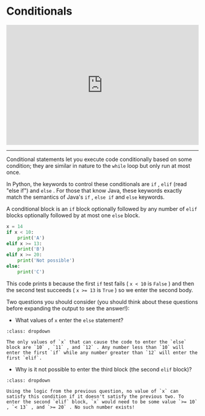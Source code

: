 # Conditionals


<div style="position: relative; padding-bottom: 62.5%; height: 0;">
    <iframe src="https://www.loom.com/embed/c1af397581d1469c90f707a968c58022?sharedAppSource=personal_library" frameborder="0" webkitallowfullscreen mozallowfullscreen allowfullscreen style="position: absolute; top: 0; left: 0; width: 100%; height: 100%;"></iframe>
</div>

---

Conditional statements let you execute code conditionally based on some condition; they are similar in nature to the `while` loop but only run at most once.  

In Python, the keywords to control these conditionals are `if` , `elif` (read "else if") and `else` . For those that know Java, these keywords exactly match the semantics of Java's `if` , `else if` and `else` keywords.  

A conditional block is an `if` block optionally followed by any number of `elif` blocks optionally followed by at most one `else` block.  

```python
x = 14
if x < 10:
    print('A')
elif x >= 13:
    print('B')
elif x >= 20:
    print('Not possible')
else:
    print('C')
```

This code prints `B` because the first `if` test fails ( `x < 10` is `False` ) and then the second test succeeds ( `x >= 13` is `True` ) so we enter the second body.  

Two questions you should consider (you should think about these questions before expanding the output to see the answer!):

-  What values of `x` enter the `else` statement?
```{admonition} Output
:class: dropdown

The only values of `x` that can cause the code to enter the `else` block are `10` , `11` , and `12` . Any number less than `10` will enter the first `if` while any number greater than `12` will enter the first `elif`.

```

-  Why is it not possible to enter the third block (the second `elif` block)?  

```{admonition} Output
:class: dropdown

Using the logic from the previous question, no value of `x` can satisfy this condition if it doesn't satisfy the previous two. To enter the second `elif` block, `x` would need to be some value `>= 10` , `< 13` , and `>= 20` . No such number exists! 

```

